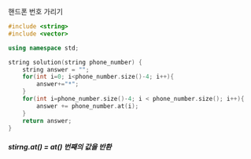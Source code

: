 핸드폰 번호 가리기

```c++
#include <string>
#include <vector>

using namespace std;

string solution(string phone_number) {
    string answer = "";
    for(int i=0; i<phone_number.size()-4; i++){
        answer+="*";
    }
    for(int i=phone_number.size()-4; i < phone_number.size(); i++){
        answer += phone_number.at(i);
    }
    return answer;
}
```

##### stirng.at() = at() 번째의 값을 반환

